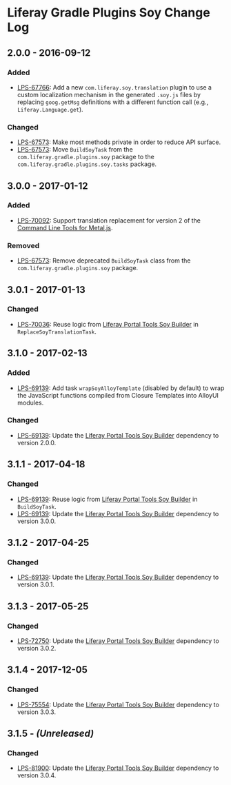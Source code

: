 # Liferay Gradle Plugins Soy Change Log

## 2.0.0 - 2016-09-12

### Added
- [LPS-67766]: Add a new `com.liferay.soy.translation` plugin to use a custom
localization mechanism in the generated `.soy.js` files by replacing
`goog.getMsg` definitions with a different function call (e.g.,
`Liferay.Language.get`).

### Changed
- [LPS-67573]: Make most methods private in order to reduce API surface.
- [LPS-67573]: Move `BuildSoyTask` from the `com.liferay.gradle.plugins.soy`
package to the `com.liferay.gradle.plugins.soy.tasks` package.

## 3.0.0 - 2017-01-12

### Added
- [LPS-70092]: Support translation replacement for version 2 of the
[Command Line Tools for Metal.js].

### Removed
- [LPS-67573]: Remove deprecated `BuildSoyTask` class from the
`com.liferay.gradle.plugins.soy` package.

## 3.0.1 - 2017-01-13

### Changed
- [LPS-70036]: Reuse logic from [Liferay Portal Tools Soy Builder] in
`ReplaceSoyTranslationTask`.

## 3.1.0 - 2017-02-13

### Added
- [LPS-69139]: Add task `wrapSoyAlloyTemplate` (disabled by default) to wrap the
JavaScript functions compiled from Closure Templates into AlloyUI modules.

### Changed
- [LPS-69139]: Update the [Liferay Portal Tools Soy Builder] dependency to
version 2.0.0.

## 3.1.1 - 2017-04-18

### Changed
- [LPS-69139]: Reuse logic from [Liferay Portal Tools Soy Builder] in
`BuildSoyTask`.
- [LPS-69139]: Update the [Liferay Portal Tools Soy Builder] dependency to
version 3.0.0.

## 3.1.2 - 2017-04-25

### Changed
- [LPS-69139]: Update the [Liferay Portal Tools Soy Builder] dependency to
version 3.0.1.

## 3.1.3 - 2017-05-25

### Changed
- [LPS-72750]: Update the [Liferay Portal Tools Soy Builder] dependency to
version 3.0.2.

## 3.1.4 - 2017-12-05

### Changed
- [LPS-75554]: Update the [Liferay Portal Tools Soy Builder] dependency to
version 3.0.3.

## 3.1.5 - *(Unreleased)*

### Changed
- [LPS-81900]: Update the [Liferay Portal Tools Soy Builder] dependency to
version 3.0.4.

[Command Line Tools for Metal.js]: https://github.com/metal/metal-cli
[Liferay Portal Tools Soy Builder]: https://github.com/liferay/liferay-portal/tree/master/modules/util/portal-tools-soy-builder
[LPS-67573]: https://issues.liferay.com/browse/LPS-67573
[LPS-67766]: https://issues.liferay.com/browse/LPS-67766
[LPS-69139]: https://issues.liferay.com/browse/LPS-69139
[LPS-70036]: https://issues.liferay.com/browse/LPS-70036
[LPS-70092]: https://issues.liferay.com/browse/LPS-70092
[LPS-72750]: https://issues.liferay.com/browse/LPS-72750
[LPS-75554]: https://issues.liferay.com/browse/LPS-75554
[LPS-81900]: https://issues.liferay.com/browse/LPS-81900